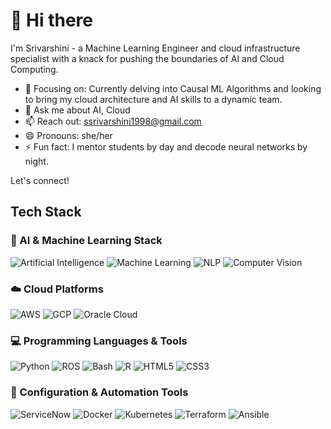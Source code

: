 # 👋 Hi there
I'm Srivarshini - a Machine Learning Engineer and cloud infrastructure specialist with a knack for pushing the boundaries of AI and Cloud Computing.
- 🔭 Focusing on: Currently delving into Causal ML Algorithms and looking to bring my cloud architecture and AI skills to a dynamic team.
- 💬 Ask me about AI, Cloud
- 📫 Reach out: [ssrivarshini1998@gmail.com](ssrivarshini1998@gmail.com)
- 😄 Pronouns: she/her
- ⚡ Fun fact: I mentor students by day and decode neural networks by night.

Let's connect!

## Tech Stack

### 🧠 AI & Machine Learning Stack
![Artificial Intelligence](https://img.shields.io/badge/-Artificial%20Intelligence-5C3EE8?style=flat&logo=ArtificialIntelligence&logoColor=white)
![Machine Learning](https://img.shields.io/badge/-Machine%20Learning-FF6F00?style=flat&logo=MachineLearning&logoColor=white)
![NLP](https://img.shields.io/badge/-NLP-3776AB?style=flat&logo=NLP&logoColor=white)
![Computer Vision](https://img.shields.io/badge/-Computer%20Vision-FF6F00?style=flat&logo=ComputerVision&logoColor=white)

### ☁️ Cloud Platforms
![AWS](https://img.shields.io/badge/-AWS-232F3E?style=flat&logo=amazonaws&logoColor=white)
![GCP](https://img.shields.io/badge/-GCP-4285F4?style=flat&logo=googlecloud&logoColor=white)
![Oracle Cloud](https://img.shields.io/badge/-OracleCloud-F80000?style=flat&logo=Oracle&logoColor=white)

### 💻 Programming Languages & Tools
![Python](https://img.shields.io/badge/-Python-3776AB?style=flat&logo=python&logoColor=white)
![ROS](https://img.shields.io/badge/-ROS-22314E?style=flat&logo=ROS&logoColor=white)
![Bash](https://img.shields.io/badge/-Bash-4EAA25?style=flat&logo=GNUBash&logoColor=white)
![R](https://img.shields.io/badge/-R-276DC3?style=flat&logo=R&logoColor=white)
![HTML5](https://img.shields.io/badge/-HTML5-E34F26?style=flat&logo=html5&logoColor=white)
![CSS3](https://img.shields.io/badge/-CSS3-1572B6?style=flat&logo=css3&logoColor=white)


### 🔧 Configuration & Automation Tools

![ServiceNow](https://img.shields.io/badge/-ServiceNow-1C519A?style=flat&logo=ServiceNow&logoColor=white)
![Docker](https://img.shields.io/badge/-Docker-2496ED?style=flat&logo=docker&logoColor=white)
![Kubernetes](https://img.shields.io/badge/-Kubernetes-326CE5?style=flat&logo=kubernetes&logoColor=white)
![Terraform](https://img.shields.io/badge/-Terraform-623CE4?style=flat&logo=Terraform&logoColor=white)
![Ansible](https://img.shields.io/badge/-Ansible-EE0000?style=flat&logo=ansible&logoColor=white)
